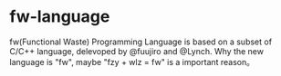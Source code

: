 # fw-language
fw(Functional Waste) Programming Language is based on a subset of C/C++ language, delevoped by @fuujiro and @Lynch. Why the new language is "fw", maybe "fzy + wlz = fw" is a important reason。
